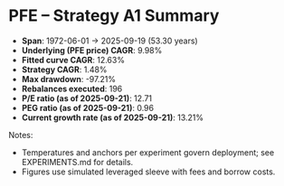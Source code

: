 # PFE – Strategy A1 Summary

- **Span**: 1972-06-01 → 2025-09-19 (53.30 years)
- **Underlying (PFE price) CAGR**: 9.98%
- **Fitted curve CAGR**: 12.63%
- **Strategy CAGR**: 1.48%
- **Max drawdown**: -97.21%
- **Rebalances executed**: 196
- **P/E ratio (as of 2025-09-21)**: 12.71
- **PEG ratio (as of 2025-09-21)**: 0.96
- **Current growth rate (as of 2025-09-21)**: 13.21%

Notes:

- Temperatures and anchors per experiment govern deployment; see EXPERIMENTS.md for details.
- Figures use simulated leveraged sleeve with fees and borrow costs.

